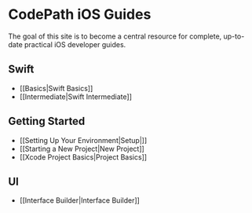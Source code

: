 # CodePath iOS Guides

The goal of this site is to become a central resource for complete, up-to-date practical iOS developer guides.

## Swift

* [[Basics|Swift Basics]]
* [[Intermediate|Swift Intermediate]]

## Getting Started

* [[Setting Up Your Environment|Setup|]]
* [[Starting a New Project|New Project]]
* [[Xcode Project Basics|Project Basics]]

## UI
* [[Interface Builder|Interface Builder]]